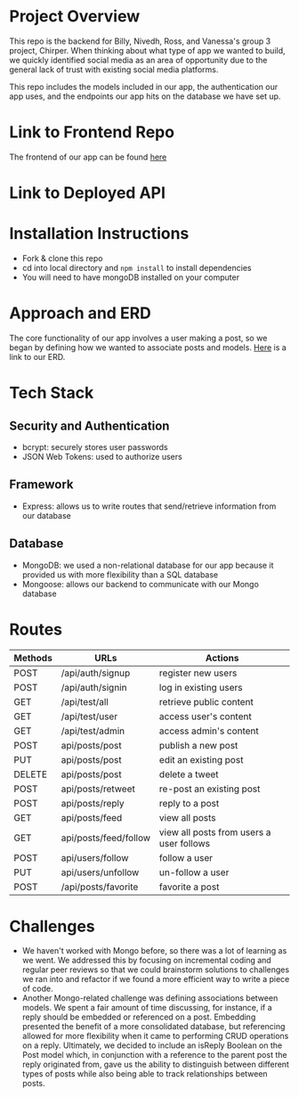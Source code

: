 # Project Overview
This repo is the backend for Billy, Nivedh, Ross, and Vanessa's group 3 project, Chirper. When thinking about what type of app we wanted to build, we quickly identified social media as an area of opportunity due to the general lack of trust with existing social media platforms.

This repo includes the models included in our app, the authentication our app uses, and the endpoints our app hits on the database we have set up.

# Link to Frontend Repo
The frontend of our app can be found [here](https://github.com/SFX818/Team-7-frontend)

# Link to Deployed API

# Installation Instructions
- Fork & clone this repo
- cd into local directory and `npm install` to install dependencies
- You will need to have mongoDB installed on your computer

# Approach and ERD
The core functionality of our app involves a user making a post, so we began by defining how we wanted to associate posts and models. [Here](https://lucid.app/lucidchart/invitations/accept/8a5ee3bc-9af1-4987-b8d1-c4cc620a7719) is a link to our ERD.

# Tech Stack
## Security and Authentication
- bcrypt: securely stores user passwords
- JSON Web Tokens: used to authorize users

## Framework
- Express: allows us to write routes that send/retrieve information from our database

## Database
- MongoDB: we used a non-relational database for our app because it provided us with more flexibility than a SQL database
- Mongoose: allows our backend to communicate with our Mongo database

# Routes
Methods | URLs | Actions
--------|------|---------
POST  | /api/auth/signup | register new users
POST  | /api/auth/signin | log in existing users
GET   | /api/test/all    | retrieve public content
GET   | /api/test/user   | access user's content
GET   | /api/test/admin  | access admin's content
POST  | api/posts/post   | publish a new post
PUT   | api/posts/post   | edit an existing post
DELETE| api/posts/post   | delete a tweet
POST  | api/posts/retweet| re-post an existing post
POST  | api/posts/reply  | reply to a post
GET   | api/posts/feed   | view all posts
GET   | api/posts/feed/follow | view all posts from users a user follows
POST  | api/users/follow | follow a user
PUT   | api/users/unfollow | un-follow a user
POST  | /api/posts/favorite | favorite a post 


# Challenges
- We haven't worked with Mongo before, so there was a lot of learning as we went. We addressed this by focusing on incremental coding and regular peer reviews so that we could brainstorm solutions to challenges we ran into and refactor if we found a more efficient way to write a piece of code.
- Another Mongo-related challenge was defining associations between models. We spent a fair amount of time discussing, for instance, if a reply should be embedded or referenced on a post. Embedding presented the benefit of a more consolidated database, but referencing allowed for more flexibility when it came to performing CRUD operations on a reply. Ultimately, we decided to include an isReply Boolean on the Post model which, in conjunction with a reference to the parent post the reply originated from, gave us the ability to distinguish between different types of posts while also being able to track relationships between posts.
